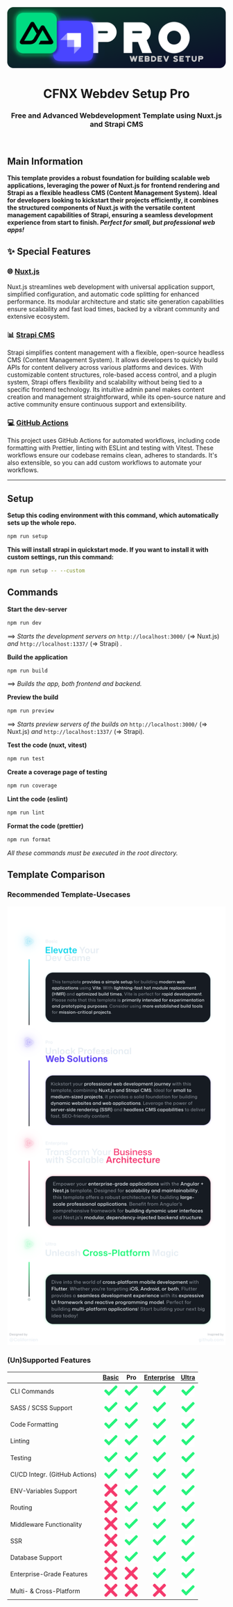 <img src="./.github/content/title.png">

<h1 align="center">CFNX Webdev Setup Pro</h1>
<h3 align="center">Free and Advanced Webdevelopment Template using Nuxt.js and Strapi CMS</h3>
<br>

## Main Information

**This template provides a robust foundation for building scalable web applications, leveraging the power of Nuxt.js for frontend rendering and Strapi as a flexible headless CMS (Content Management System). Ideal for developers looking to kickstart their projects efficiently, it combines the structured components of Nuxt.js with the versatile content management capabilities of Strapi, ensuring a seamless development experience from start to finish. _Perfect for small, but professional web apps!_**

## ✨ Special Features

### 🌐 [Nuxt.js](https://nuxt.com/)

Nuxt.js streamlines web development with universal application support, simplified configuration, and automatic code splitting for enhanced performance. Its modular architecture and static site generation capabilities ensure scalability and fast load times, backed by a vibrant community and extensive ecosystem.

### 📊 [Strapi CMS](https://strapi.io/)

Strapi simplifies content management with a flexible, open-source headless CMS (Content Management System). It allows developers to quickly build APIs for content delivery across various platforms and devices. With customizable content structures, role-based access control, and a plugin system, Strapi offers flexibility and scalability without being tied to a specific frontend technology. Its intuitive admin panel makes content creation and management straightforward, while its open-source nature and active community ensure continuous support and extensibility.

### 💻 [GitHub Actions](https://github.com/features/actions)

This project uses GitHub Actions for automated workflows, including code formatting with Prettier, linting with ESLint and testing with Vitest. These workflows ensure our codebase remains clean, adheres to standards. It's also extensible, so you can add custom workflows to automate your workflows.

---

## Setup

**Setup this coding environment with this command, which automatically sets up the whole repo.**

```bash
npm run setup
```

**This will install strapi in quickstart mode. If you want to install it with custom settings, run this command:**

```bash
npm run setup -- --custom
```

## Commands

**Start the dev-server**

```bash
npm run dev
```

==> _Starts the development servers on_ `http://localhost:3000/` (=> Nuxt.js) _and_ `http://localhost:1337/` (=> Strapi) _._

**Build the application**

```bash
npm run build
```

==> _Builds the app, both frontend and backend._

**Preview the build**

```bash
npm run preview
```

==> _Starts preview servers of the builds on_ `http://localhost:3000/` (=> Nuxt.js) _and_ `http://localhost:1337/` (=> Strapi)_._

**Test the code (nuxt, vitest)**

```bash
npm run test
```

**Create a coverage page of testing**

```bash
npm run coverage
```

**Lint the code (eslint)**

```bash
npm run lint
```

**Format the code (prettier)**

```bash
npm run format
```

_All these commands must be executed in the root directory._

## Template Comparison

### Recommended Template-Usecases

<img src="./.github/content/rtu.png">

### (Un)Supported Features

|                                |   [**Basic**](https://github.com/Californien/cfnx-webdev-setup)    |                              **Pro**                               | [**Enterprise**](https://github.com/Californien/cfnx-webdev-setup-enterprise) | [**Ultra**](https://github.com/Californien/cfnx-webdev-setup-ultra) |
| :----------------------------- | :----------------------------------------------------------------: | :----------------------------------------------------------------: | :---------------------------------------------------------------------------: | :-----------------------------------------------------------------: |
| CLI Commands                   | <img src="./.github/content/tick.png" width="30px" height="30px">  | <img src="./.github/content/tick.png" width="30px" height="30px">  |       <img src="./.github/content/tick.png" width="30px" height="30px">       |  <img src="./.github/content/tick.png" width="30px" height="30px">  |
| SASS / SCSS Support            | <img src="./.github/content/tick.png" width="30px" height="30px">  | <img src="./.github/content/tick.png" width="30px" height="30px">  |       <img src="./.github/content/tick.png" width="30px" height="30px">       |  <img src="./.github/content/tick.png" width="30px" height="30px">  |
| Code Formatting                | <img src="./.github/content/tick.png" width="30px" height="30px">  | <img src="./.github/content/tick.png" width="30px" height="30px">  |       <img src="./.github/content/tick.png" width="30px" height="30px">       |  <img src="./.github/content/tick.png" width="30px" height="30px">  |
| Linting                        | <img src="./.github/content/tick.png" width="30px" height="30px">  | <img src="./.github/content/tick.png" width="30px" height="30px">  |       <img src="./.github/content/tick.png" width="30px" height="30px">       |  <img src="./.github/content/tick.png" width="30px" height="30px">  |
| Testing                        | <img src="./.github/content/tick.png" width="30px" height="30px">  | <img src="./.github/content/tick.png" width="30px" height="30px">  |       <img src="./.github/content/tick.png" width="30px" height="30px">       |  <img src="./.github/content/tick.png" width="30px" height="30px">  |
| CI/CD Integr. (GitHub Actions) | <img src="./.github/content/tick.png" width="30px" height="30px">  | <img src="./.github/content/tick.png" width="30px" height="30px">  |       <img src="./.github/content/tick.png" width="30px" height="30px">       |  <img src="./.github/content/tick.png" width="30px" height="30px">  |
| ENV-Variables Support          | <img src="./.github/content/close.png" width="30px" height="30px"> | <img src="./.github/content/tick.png" width="30px" height="30px">  |       <img src="./.github/content/tick.png" width="30px" height="30px">       |  <img src="./.github/content/tick.png" width="30px" height="30px">  |
| Routing                        | <img src="./.github/content/close.png" width="30px" height="30px"> | <img src="./.github/content/tick.png" width="30px" height="30px">  |       <img src="./.github/content/tick.png" width="30px" height="30px">       |  <img src="./.github/content/tick.png" width="30px" height="30px">  |
| Middleware Functionality       | <img src="./.github/content/close.png" width="30px" height="30px"> | <img src="./.github/content/tick.png" width="30px" height="30px">  |       <img src="./.github/content/tick.png" width="30px" height="30px">       |  <img src="./.github/content/tick.png" width="30px" height="30px">  |
| SSR                            | <img src="./.github/content/close.png" width="30px" height="30px"> | <img src="./.github/content/tick.png" width="30px" height="30px">  |       <img src="./.github/content/tick.png" width="30px" height="30px">       |  <img src="./.github/content/tick.png" width="30px" height="30px">  |
| Database Support               | <img src="./.github/content/close.png" width="30px" height="30px"> | <img src="./.github/content/tick.png" width="30px" height="30px">  |       <img src="./.github/content/tick.png" width="30px" height="30px">       |  <img src="./.github/content/tick.png" width="30px" height="30px">  |
| Enterprise-Grade Features      | <img src="./.github/content/close.png" width="30px" height="30px"> | <img src="./.github/content/close.png" width="30px" height="30px"> |       <img src="./.github/content/tick.png" width="30px" height="30px">       |  <img src="./.github/content/tick.png" width="30px" height="30px">  |
| Multi- & Cross-Platform        | <img src="./.github/content/close.png" width="30px" height="30px"> | <img src="./.github/content/close.png" width="30px" height="30px"> |      <img src="./.github/content/close.png" width="30px" height="30px">       |  <img src="./.github/content/tick.png" width="30px" height="30px">  |
